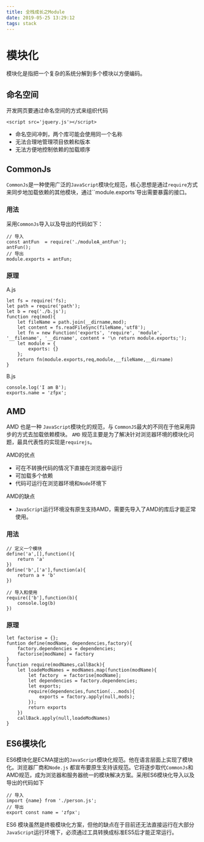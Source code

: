 ```yaml
---
title: 全栈成长之Module
date: 2019-05-25 13:29:12
tags: stack
---
```


# 模块化

模块化是指把一个复杂的系统分解到多个模块以方便编码。

## 命名空间 
开发网页要通过命名空间的方式来组织代码  
```
<script src='jquery.js'></script>
```
- 命名空间冲刺，两个库可能会使用同一个名称  
- 无法合理地管理项目依赖和版本  
- 无法方便地控制依赖的加载顺序  

## CommonJs  
`CommonJs`是一种使用广泛的`JavaScript`模块化规范，核心思想是通过`require`方式来同步地加载依赖的其他模块，通过``module.exports`导出需要暴露的接口。  

### 用法
采用`CommonJs`导入以及导出的代码如下：
```
// 导入
const antFun  = require('./moduleA_antFun');
antFun();
// 导出
module.exports = antFun;
```  

### 原理
A.js
```
let fs = require('fs);
let path = require('path');
let b = req('./b.js');
function req(mod){
    let fileName = path.join(__dirname,mod);
    let content = fs.readFileSync(fileName,'utf8');
    let fn = new Function('exports', 'require', 'module', '__filename', '__dirname', content + '\n return module.exports;');
    let module = {
        exports: {}
    };
    return fn(module.exports,req,module,__fileName,__dirname)
}

```  
B.js
```
console.log('I am B');
exports.name = 'zfpx';
```

## AMD
AMD 也是一种 `JavaScript`模块化的规范，与 `CommonJS`最大的不同在于他采用异步的方式去加载依赖模块。 `AMD` 规范主要是为了解决针对浏览器环境的模块化问题，最具代表性的实现是`requirejs`。

AMD的优点  
- 可在不转换代码的情况下直接在浏览器中运行
- 可加载多个依赖
- 代码可运行在浏览器环境和`Node`环境下  

AMD的缺点  
- `JavaScript`运行环境没有原生支持AMD，需要先导入了AMD的库后才能正常使用。  

### 用法  
```
// 定义一个模块
define('a',[],function(){
    return 'a'
})  
define('b',['a'],function(a){
    return a + 'b'
})

// 导入和使用 
require(['b'],function(b){
    console.log(b)
})
```
### 原理
```
let factorise = {};
funtion define(modName, dependencies,factory){
    factory.dependencies = dependencies;
    factorise[modName] = factory
}
function require(modNames,callBack){
    let loadeModNames = modNames.map(function(modName){
        let factory  = factorise[modName];
        let dependencies = factory.dependencies;
        let exports;
        require(dependencies,function(...mods){
            exports = factory.apply(null,mods);
        });
        return exports
    })
    callBack.apply(null,loadeModNames)
}
```

## ES6模块化
ES6模块化是ECMA提出的`JavaScript`模块化规范。他在语言层面上实现了模块化。浏览器厂商和`Node.js` 都宣布要原生支持该规范。它将逐步取代`CommonJs`和AMD规范，成为浏览器和服务器统一的模块解决方案。采用ES6模块化导入以及导出的代码如下
```
// 导入
import {name} from './person.js';
// 导出
export const name = 'zfpx';
```
ES6 模块虽然是终极模块化方案，但他的缺点在于目前还无法直接运行在大部分`JavaScript`运行环境下，必须通过工具转换成标准ES5后才能正常运行。